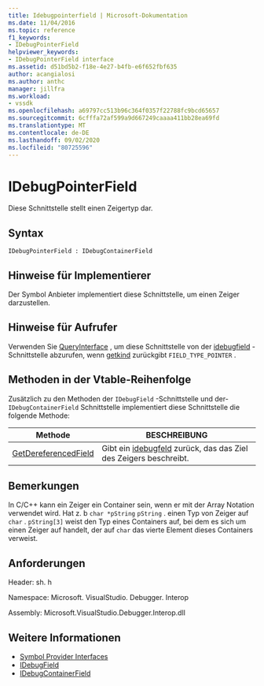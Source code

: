 ```yaml
---
title: Idebugpointerfield | Microsoft-Dokumentation
ms.date: 11/04/2016
ms.topic: reference
f1_keywords:
- IDebugPointerField
helpviewer_keywords:
- IDebugPointerField interface
ms.assetid: d51bd5b2-f18e-4e27-b4fb-e6f652fbf635
author: acangialosi
ms.author: anthc
manager: jillfra
ms.workload:
- vssdk
ms.openlocfilehash: a69797cc513b96c364f0357f22788fc9bcd65657
ms.sourcegitcommit: 6cfffa72af599a9d667249caaaa411bb28ea69fd
ms.translationtype: MT
ms.contentlocale: de-DE
ms.lasthandoff: 09/02/2020
ms.locfileid: "80725596"
---
```

# <a name="idebugpointerfield"></a>IDebugPointerField
Diese Schnittstelle stellt einen Zeigertyp dar.

## <a name="syntax"></a>Syntax

```
IDebugPointerField : IDebugContainerField
```

## <a name="notes-for-implementers"></a>Hinweise für Implementierer
 Der Symbol Anbieter implementiert diese Schnittstelle, um einen Zeiger darzustellen.

## <a name="notes-for-callers"></a>Hinweise für Aufrufer
 Verwenden Sie [QueryInterface](/cpp/atl/queryinterface) , um diese Schnittstelle von der [idebugfield](../../../extensibility/debugger/reference/idebugfield.md) -Schnittstelle abzurufen, wenn [getkind](../../../extensibility/debugger/reference/idebugfield-getkind.md) zurückgibt `FIELD_TYPE_POINTER` .

## <a name="methods-in-vtable-order"></a>Methoden in der Vtable-Reihenfolge
 Zusätzlich zu den Methoden der `IDebugField` -Schnittstelle und der- `IDebugContainerField` Schnittstelle implementiert diese Schnittstelle die folgende Methode:

|Methode|BESCHREIBUNG|
|------------|-----------------|
|[GetDereferencedField](../../../extensibility/debugger/reference/idebugpointerfield-getdereferencedfield.md)|Gibt ein [idebugfeld](../../../extensibility/debugger/reference/idebugfield.md) zurück, das das Ziel des Zeigers beschreibt.|

## <a name="remarks"></a>Bemerkungen
 In C/C++ kann ein Zeiger ein Container sein, wenn er mit der Array Notation verwendet wird. Hat z. b `char *pString` `pString` . einen Typ von Zeiger auf `char` . `pString[3]` weist den Typ eines Containers auf, bei dem es sich um einen Zeiger auf handelt, der auf `char` das vierte Element dieses Containers verweist.

## <a name="requirements"></a>Anforderungen
 Header: sh. h

 Namespace: Microsoft. VisualStudio. Debugger. Interop

 Assembly: Microsoft.VisualStudio.Debugger.Interop.dll

## <a name="see-also"></a>Weitere Informationen
- [Symbol Provider Interfaces](../../../extensibility/debugger/reference/symbol-provider-interfaces.md)
- [IDebugField](../../../extensibility/debugger/reference/idebugfield.md)
- [IDebugContainerField](../../../extensibility/debugger/reference/idebugcontainerfield.md)
